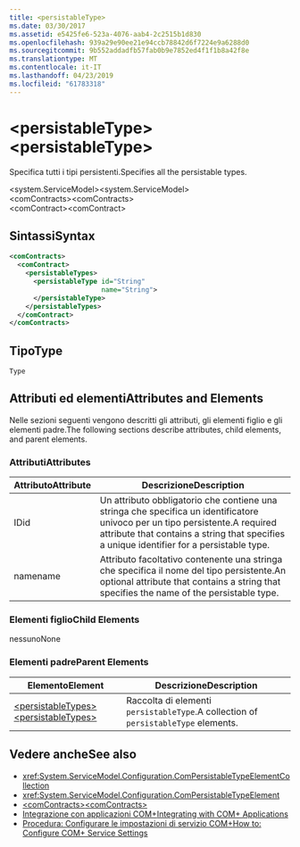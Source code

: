```yaml
---
title: <persistableType>
ms.date: 03/30/2017
ms.assetid: e5425fe6-523a-4076-aab4-2c2515b1d830
ms.openlocfilehash: 939a29e90ee21e94ccb78842d6f7224e9a6288d0
ms.sourcegitcommit: 9b552addadfb57fab0b9e7852ed4f1f1b8a42f8e
ms.translationtype: MT
ms.contentlocale: it-IT
ms.lasthandoff: 04/23/2019
ms.locfileid: "61783318"
---
```

# <a name="persistabletype"></a><span data-ttu-id="5a242-101">\<persistableType></span><span class="sxs-lookup"><span data-stu-id="5a242-101">\<persistableType></span></span>
<span data-ttu-id="5a242-102">Specifica tutti i tipi persistenti.</span><span class="sxs-lookup"><span data-stu-id="5a242-102">Specifies all the persistable types.</span></span>  
  
 <span data-ttu-id="5a242-103">\<system.ServiceModel></span><span class="sxs-lookup"><span data-stu-id="5a242-103">\<system.ServiceModel></span></span>  
<span data-ttu-id="5a242-104">\<comContracts></span><span class="sxs-lookup"><span data-stu-id="5a242-104">\<comContracts></span></span>  
<span data-ttu-id="5a242-105">\<comContract></span><span class="sxs-lookup"><span data-stu-id="5a242-105">\<comContract></span></span>  
  
## <a name="syntax"></a><span data-ttu-id="5a242-106">Sintassi</span><span class="sxs-lookup"><span data-stu-id="5a242-106">Syntax</span></span>  
  
```xml  
<comContracts>
  <comContract>
    <persistableTypes>
      <persistableType id="String"
                       name="String">
      </persistableType>
    </persistableTypes>
  </comContract>
</comContracts>
```  
  
## <a name="type"></a><span data-ttu-id="5a242-107">Tipo</span><span class="sxs-lookup"><span data-stu-id="5a242-107">Type</span></span>  
 `Type`  
  
## <a name="attributes-and-elements"></a><span data-ttu-id="5a242-108">Attributi ed elementi</span><span class="sxs-lookup"><span data-stu-id="5a242-108">Attributes and Elements</span></span>  
 <span data-ttu-id="5a242-109">Nelle sezioni seguenti vengono descritti gli attributi, gli elementi figlio e gli elementi padre.</span><span class="sxs-lookup"><span data-stu-id="5a242-109">The following sections describe attributes, child elements, and parent elements.</span></span>  
  
### <a name="attributes"></a><span data-ttu-id="5a242-110">Attributi</span><span class="sxs-lookup"><span data-stu-id="5a242-110">Attributes</span></span>  
  
|<span data-ttu-id="5a242-111">Attributo</span><span class="sxs-lookup"><span data-stu-id="5a242-111">Attribute</span></span>|<span data-ttu-id="5a242-112">Descrizione</span><span class="sxs-lookup"><span data-stu-id="5a242-112">Description</span></span>|  
|---------------|-----------------|  
|<span data-ttu-id="5a242-113">ID</span><span class="sxs-lookup"><span data-stu-id="5a242-113">id</span></span>|<span data-ttu-id="5a242-114">Un attributo obbligatorio che contiene una stringa che specifica un identificatore univoco per un tipo persistente.</span><span class="sxs-lookup"><span data-stu-id="5a242-114">A required attribute that contains a string that specifies a unique identifier for a persistable type.</span></span>|  
|<span data-ttu-id="5a242-115">name</span><span class="sxs-lookup"><span data-stu-id="5a242-115">name</span></span>|<span data-ttu-id="5a242-116">Attributo facoltativo contenente una stringa che specifica il nome del tipo persistente.</span><span class="sxs-lookup"><span data-stu-id="5a242-116">An optional attribute that contains a string that specifies the name of the persistable type.</span></span>|  
  
### <a name="child-elements"></a><span data-ttu-id="5a242-117">Elementi figlio</span><span class="sxs-lookup"><span data-stu-id="5a242-117">Child Elements</span></span>  
 <span data-ttu-id="5a242-118">nessuno</span><span class="sxs-lookup"><span data-stu-id="5a242-118">None</span></span>  
  
### <a name="parent-elements"></a><span data-ttu-id="5a242-119">Elementi padre</span><span class="sxs-lookup"><span data-stu-id="5a242-119">Parent Elements</span></span>  
  
|<span data-ttu-id="5a242-120">Elemento</span><span class="sxs-lookup"><span data-stu-id="5a242-120">Element</span></span>|<span data-ttu-id="5a242-121">Descrizione</span><span class="sxs-lookup"><span data-stu-id="5a242-121">Description</span></span>|  
|-------------|-----------------|  
|[<span data-ttu-id="5a242-122">\<persistableTypes></span><span class="sxs-lookup"><span data-stu-id="5a242-122">\<persistableTypes></span></span>](../../../../../docs/framework/configure-apps/file-schema/wcf/persistabletypes.md)|<span data-ttu-id="5a242-123">Raccolta di elementi `persistableType`.</span><span class="sxs-lookup"><span data-stu-id="5a242-123">A collection of `persistableType` elements.</span></span>|  
  
## <a name="see-also"></a><span data-ttu-id="5a242-124">Vedere anche</span><span class="sxs-lookup"><span data-stu-id="5a242-124">See also</span></span>

- <xref:System.ServiceModel.Configuration.ComPersistableTypeElementCollection>
- <xref:System.ServiceModel.Configuration.ComPersistableTypeElement>
- [<span data-ttu-id="5a242-125">\<comContracts></span><span class="sxs-lookup"><span data-stu-id="5a242-125">\<comContracts></span></span>](../../../../../docs/framework/configure-apps/file-schema/wcf/comcontracts.md)
- [<span data-ttu-id="5a242-126">Integrazione con applicazioni COM+</span><span class="sxs-lookup"><span data-stu-id="5a242-126">Integrating with COM+ Applications</span></span>](../../../../../docs/framework/wcf/feature-details/integrating-with-com-plus-applications.md)
- [<span data-ttu-id="5a242-127">Procedura: Configurare le impostazioni di servizio COM+</span><span class="sxs-lookup"><span data-stu-id="5a242-127">How to: Configure COM+ Service Settings</span></span>](../../../../../docs/framework/wcf/feature-details/how-to-configure-com-service-settings.md)
